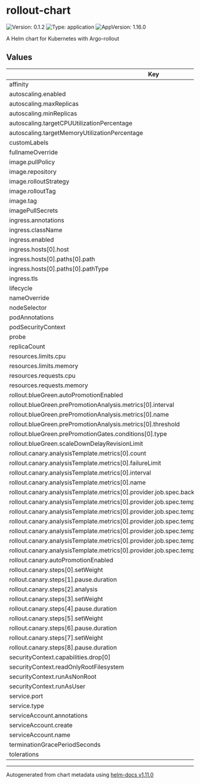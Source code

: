 # rollout-chart

![Version: 0.1.2](https://img.shields.io/badge/Version-0.1.2-informational?style=flat-square) ![Type: application](https://img.shields.io/badge/Type-application-informational?style=flat-square) ![AppVersion: 1.16.0](https://img.shields.io/badge/AppVersion-1.16.0-informational?style=flat-square)

A Helm chart for Kubernetes with Argo-rollout

## Values

| Key | Type | Default | Description |
|-----|------|---------|-------------|
| affinity | object | `{}` |  |
| autoscaling.enabled | bool | `false` |  |
| autoscaling.maxReplicas | int | `100` |  |
| autoscaling.minReplicas | int | `1` |  |
| autoscaling.targetCPUUtilizationPercentage | int | `80` |  |
| autoscaling.targetMemoryUtilizationPercentage | int | `80` |  |
| customLabels | object | `{}` |  |
| fullnameOverride | string | `""` |  |
| image.pullPolicy | string | `"IfNotPresent"` |  |
| image.repository | string | `"nginx"` |  |
| image.rolloutStrategy | string | `"none"` |  |
| image.rolloutTag | string | `"latest"` |  |
| image.tag | string | `"latest"` |  |
| imagePullSecrets | list | `[]` |  |
| ingress.annotations | object | `{}` |  |
| ingress.className | string | `""` |  |
| ingress.enabled | bool | `false` |  |
| ingress.hosts[0].host | string | `"chart-example.local"` |  |
| ingress.hosts[0].paths[0].path | string | `"/"` |  |
| ingress.hosts[0].paths[0].pathType | string | `"ImplementationSpecific"` |  |
| ingress.tls | list | `[]` |  |
| lifecycle | object | `{}` |  |
| nameOverride | string | `""` |  |
| nodeSelector | object | `{}` |  |
| podAnnotations | object | `{}` |  |
| podSecurityContext | object | `{}` |  |
| probe | object | `{}` |  |
| replicaCount | int | `1` |  |
| resources.limits.cpu | string | `"100m"` |  |
| resources.limits.memory | string | `"256Mi"` |  |
| resources.requests.cpu | string | `"10m"` |  |
| resources.requests.memory | string | `"128Mi"` |  |
| rollout.blueGreen.autoPromotionEnabled | bool | `true` |  |
| rollout.blueGreen.prePromotionAnalysis.metrics[0].interval | string | `"60s"` |  |
| rollout.blueGreen.prePromotionAnalysis.metrics[0].name | string | `"request-success-rate"` |  |
| rollout.blueGreen.prePromotionAnalysis.metrics[0].threshold | int | `99` |  |
| rollout.blueGreen.prePromotionGates.conditions[0].type | string | `"AnalysisSuccessful"` |  |
| rollout.blueGreen.scaleDownDelayRevisionLimit | int | `0` |  |
| rollout.canary.analysisTemplate.metrics[0].count | int | `1` |  |
| rollout.canary.analysisTemplate.metrics[0].failureLimit | int | `1` |  |
| rollout.canary.analysisTemplate.metrics[0].interval | string | `"5s"` |  |
| rollout.canary.analysisTemplate.metrics[0].name | string | `"pass"` |  |
| rollout.canary.analysisTemplate.metrics[0].provider.job.spec.backoffLimit | int | `0` |  |
| rollout.canary.analysisTemplate.metrics[0].provider.job.spec.template.spec.containers[0].args[0] | string | `"exit 0"` |  |
| rollout.canary.analysisTemplate.metrics[0].provider.job.spec.template.spec.containers[0].command[0] | string | `"sh"` |  |
| rollout.canary.analysisTemplate.metrics[0].provider.job.spec.template.spec.containers[0].command[1] | string | `"-c"` |  |
| rollout.canary.analysisTemplate.metrics[0].provider.job.spec.template.spec.containers[0].image | string | `"alpine:3.8"` |  |
| rollout.canary.analysisTemplate.metrics[0].provider.job.spec.template.spec.containers[0].name | string | `"sleep"` |  |
| rollout.canary.analysisTemplate.metrics[0].provider.job.spec.template.spec.restartPolicy | string | `"Never"` |  |
| rollout.canary.autoPromotionEnabled | bool | `true` |  |
| rollout.canary.steps[0].setWeight | int | `20` |  |
| rollout.canary.steps[1].pause.duration | string | `"5m"` |  |
| rollout.canary.steps[2].analysis | object | `{}` |  |
| rollout.canary.steps[3].setWeight | int | `40` |  |
| rollout.canary.steps[4].pause.duration | int | `10` |  |
| rollout.canary.steps[5].setWeight | int | `60` |  |
| rollout.canary.steps[6].pause.duration | int | `10` |  |
| rollout.canary.steps[7].setWeight | int | `80` |  |
| rollout.canary.steps[8].pause.duration | int | `10` |  |
| securityContext.capabilities.drop[0] | string | `"ALL"` |  |
| securityContext.readOnlyRootFilesystem | bool | `true` |  |
| securityContext.runAsNonRoot | bool | `true` |  |
| securityContext.runAsUser | int | `1000` |  |
| service.port | int | `8080` |  |
| service.type | string | `"ClusterIP"` |  |
| serviceAccount.annotations | object | `{}` |  |
| serviceAccount.create | bool | `false` |  |
| serviceAccount.name | string | `""` |  |
| terminationGracePeriodSeconds | int | `30` |  |
| tolerations | list | `[]` |  |

----------------------------------------------
Autogenerated from chart metadata using [helm-docs v1.11.0](https://github.com/norwoodj/helm-docs/releases/v1.11.0)
